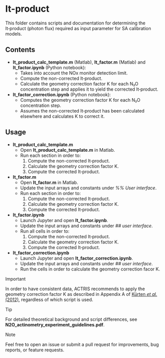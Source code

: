 # It-product

This folder contains scripts and documentation for determining the It‑product (photon flux) required as input parameter for SA calibration models. 

## Contents
- **It_product_calc_template.m** (Matlab), **It_factor.m** (Matlab) and **It_factor.ipynb** (Python notebook):
  - Takes into account the NOx monitor detection limit.
  - Compute the non-corrected It‑product.
  - Calculate the geometry correction factor K for each N₂O concentration step and applies it to yield the corrected It‑product.
- **It_factor_correction.ipynb** (Python notebook):
  - Computes the geometry correction factor K for each N₂O concentration step.
  - Assumes the non-corrected It‑product has been calculated elsewhere and calculates K to correct it.

## Usage
- **It_product_calc_template.m**
  - Open **It_product_calc_template.m** in Matlab.
  - Run each section in order to:
    1) Compute the non-corrected It‑product.
    2) Calculate the geometry correction factor K.
    3) Compute the corrected It‑product.
- **It_factor.m**
  - Open **It_factor.m** in Matlab.
  - Update the input arrays and constants under *%% User interface*.
  - Run each section in order to:
    1) Compute the non-corrected It‑product.
    2) Calculate the geometry correction factor K.
    3) Compute the corrected It‑product.
- **It_factor.ipynb**
  - Launch Jupyter and open **It_factor.ipynb**.
  - Update the input arrays and constants under *## user interface*.
  - Run all cells in order to:
    1) Compute the non-corrected It‑product.
    2) Calculate the geometry correction factor K.
    3) Compute the corrected It‑product.
- **It_factor_correction.ipynb**
  - Launch Jupyter and open **It_factor_correction.ipynb**.
  - Update the input arrays and constants under *## user interface*.
  - Run the cells in order to calculate the geometry correction facor K.

>[!IMPORTANT]
>In order to have consistent data, ACTRIS recommends to apply the geometry correction factor K as described in Appendix A of [Kürten *et al.* (2012)](https://pubs.acs.org/doi/10.1021/jp212123n), regardless of which script is used.

>[!TIP]
>For detailed theoretical background and script differences, see **N2O_actinometry_experiment_guidelines.pdf**.

>[!NOTE]
>Feel free to open an issue or submit a pull request for improvements, bug reports, or feature requests.










